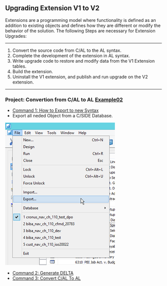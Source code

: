 ## Upgrading Extension V1 to V2


Extensions are a programming model where functionality is defined as an addition to existing objects and defines how they are different or modify the behavior of the solution.
The following Steps are necessary for Extension Upgrades:

----------
1. Convert the source code from C/AL to the AL syntax.
2. Complete the development of the extension in AL syntax.
3. Write upgrade code to restore and modify data from the V1 Extension tables.
4. Build the extension.
5. Uninstall the V1 extension, and publish and run upgrade on the V2 extension.
----------

### Project: Convertion from C/AL to AL [Example02](https://github.com/EDGZTNSR/IntroductionToAL/tree/master/Examples/Example02)

* [Command 1: How to Export to new Syntax](https://github.com/EDGZTNSR/IntroductionToAL/blob/master/Examples/Example02/PowershellCommands.md)
* Export all neded Object from a C/SIDE Database.

![](https://github.com/EDGZTNSR/IntroductionToAL/blob/master/docs/src/Export.png?raw=true])
* [Command 2: Generate DELTA](https://github.com/EDGZTNSR/IntroductionToAL/blob/master/Examples/Example02/PowershellCommands.md)
* [Command 3: Convert C/AL To AL](https://github.com/EDGZTNSR/IntroductionToAL/blob/master/Examples/Example02/PowershellCommands.md)
